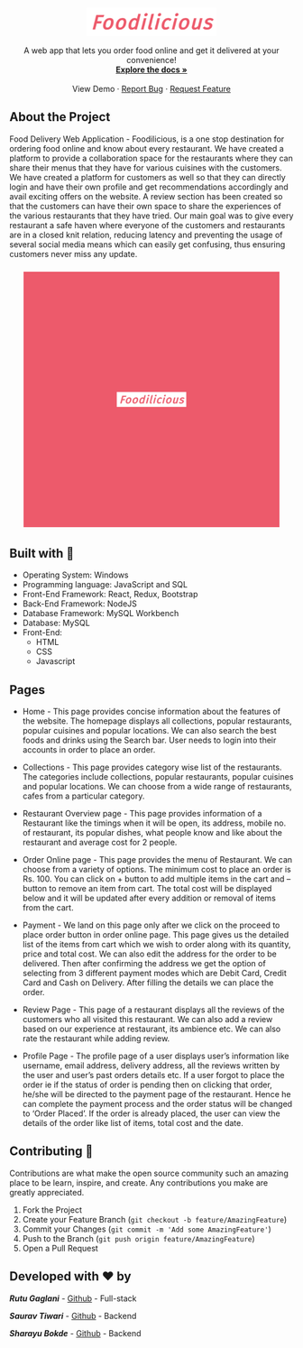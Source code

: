 <br />
<p align="center">
  <img src="images/brand.png" alt="Logo" height=50 width=auto>
  
  <p align="center">
    A web app that lets you order food online and get it delivered at your convenience!
    <br />
    <a href="https://github.com/SharayuBokde/Foodilicious"><strong>Explore the docs »</strong></a>
    <br />
    <br />
    View Demo
    ·
    <a href="https://github.com/SharayuBokde/Foodilicious/issues">Report Bug</a>
    ·
    <a href="https://github.com/SharayuBokde/Foodilicious/issues">Request Feature</a>
  </p>
</p>

## About the Project
Food Delivery Web Application - Foodilicious, is a one stop destination for ordering food online and know about every restaurant. We have created a platform to provide a
collaboration space for the restaurants where they can share their menus that they have for various cuisines with the customers. We have created a platform for customers as well so that they can directly login and have their own profile and get recommendations accordingly and avail exciting offers on the website. A review section has been created so that the customers can have their own space to share the experiences of the various restaurants that they have tried. Our main goal was to give every restaurant a safe haven where everyone of the customers and restaurants are in a closed knit relation, reducing latency and preventing the usage of several social media means which can easily get confusing, thus ensuring customers never miss any update.

<h3 align="center"><img src="images/foodilicious-gif.gif" height=auto width=90%></h3>

## Built with 🔨

* Operating System: Windows
* Programming language: JavaScript and SQL
* Front-End Framework: React, Redux, Bootstrap
* Back-End Framework: NodeJS
* Database Framework: MySQL Workbench
* Database: MySQL
* Front-End: 
  * HTML
  * CSS
  * Javascript

## Pages 

* Home - This page provides concise information about the features of the website. The homepage displays all collections, popular restaurants, popular cuisines and popular locations. We can also search the best foods and drinks using the Search bar. User needs to login into their accounts in order to place an order.

* Collections - This page provides category wise list of the restaurants. The categories include collections, popular restaurants, popular cuisines and popular locations. We can choose from a wide range of restaurants, cafes from a particular category. 

* Restaurant Overview page - This page provides information of a Restaurant like the timings when it will be open, its address, mobile no. of restaurant, its popular dishes, what people know and like about the restaurant and average cost for 2 people.

* Order Online page - This page provides the menu of Restaurant. We can choose from a variety of options. The minimum cost to place an order is Rs. 100. You can click on + button to add multiple items in the cart and – button to remove an item from cart. The total cost will be displayed below and it will be updated after every addition or removal of items from the cart. 

* Payment - We land on this page only after we click on the proceed to place order button in order online page. This page gives us the detailed list of the items from cart which we wish to order along with its quantity, price and total cost. We can also edit the address for the order to be delivered. Then after confirming the address we get the option of selecting from 3 different payment modes which are Debit Card, Credit Card and Cash on Delivery. After filling the details we can place the order. 

* Review Page - This page of a restaurant displays all the reviews of the customers who all visited this restaurant. We can also add a review based on our experience at restaurant, its ambience etc. We can also rate the restaurant while adding review. 

* Profile Page - The profile page of a user displays user’s information like username, email address, delivery address, all the reviews written by the user and user’s past orders details etc. If a user forgot to place the order ie if the status of order is pending then on clicking that order, he/she will be directed to the payment page of the restaurant. Hence he can complete the payment process and the order status will be changed to ‘Order Placed’. If the order is already placed, the user can view the details of the order like list of items, total cost and the date.

## Contributing 🤝
Contributions are what make the open source community such an amazing place to be learn, inspire, and create. Any contributions you make are greatly appreciated.

1. Fork the Project
2. Create your Feature Branch (`git checkout -b feature/AmazingFeature`)
3. Commit your Changes (`git commit -m 'Add some AmazingFeature'`)
4. Push to the Branch (`git push origin feature/AmazingFeature`)
5. Open a Pull Request

## Developed with ❤️ by

**_Rutu Gaglani_** - [Github](https://github.com/rutugaglani) - Full-stack

**_Saurav Tiwari_** - [Github](https://github.com/sauravtiwari27) - Backend

**_Sharayu Bokde_** - [Github](https://github.com/SharayuBokde) - Backend

